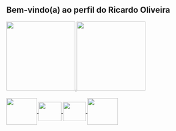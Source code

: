 ## Bem-vindo(a) ao perfil do Ricardo Oliveira
 
<div>
  <a href="https://github.com/Rico8902">
  <img height="180em" src="http://github-readme-stats.vercel.app/api?username=Rico8902&show_icons=true&theme=tokyonight&include_all_commits&count_private=true"/>
  <img height="180em" src="http://github-readme-stats.vercel.app/api/top-langs/?username=Rico8902&layout=compact&langs_count=6&theme=tokyonight"/>
</div> 
<div style="display: inline_block"><br> 
  <img align="center"  height="70" width="80"  src="https://cdn.jsdelivr.net/gh/devicons/devicon/icons/php/php-original.svg" />
   <img align="center" height="50" width="60" src="https://cdn.jsdelivr.net/gh/devicons/devicon/icons/html5/html5-original-wordmark.svg">
  <img align="center"  height="50" width="60" src="https://cdn.jsdelivr.net/gh/devicons/devicon/icons/css3/css3-original-wordmark.svg">
  <img  align="center"  height="70" width="80" src="https://cdn.jsdelivr.net/gh/devicons/devicon/icons/mysql/mysql-original-wordmark.svg">
 </div>  
  
  
